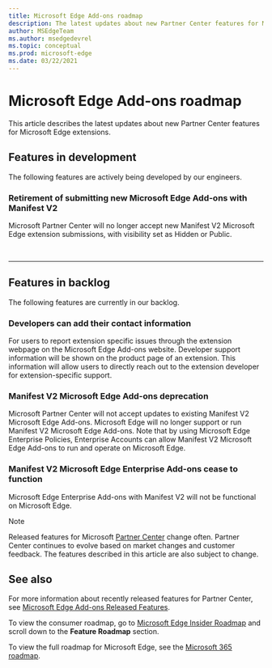 ```yaml
---
title: Microsoft Edge Add-ons roadmap
description: The latest updates about new Partner Center features for Microsoft Edge extensions.
author: MSEdgeTeam
ms.author: msedgedevrel
ms.topic: conceptual
ms.prod: microsoft-edge
ms.date: 03/22/2021
---
```

# Microsoft Edge Add-ons roadmap

This article describes the latest updates about new Partner Center features for Microsoft Edge extensions.


<!-- ====================================================================== -->
## Features in development

The following features are actively being developed by our engineers.

### Retirement of submitting new Microsoft Edge Add-ons with Manifest V2

Microsoft Partner Center will no longer accept new Manifest V2 Microsoft Edge extension submissions, with visibility set as Hidden or Public.


<br/>

---


<!-- ====================================================================== -->
## Features in backlog

The following features are currently in our backlog.

### Developers can add their contact information

For users to report extension specific issues through the extension webpage on the Microsoft Edge Add-ons website. Developer support information will be shown on the product page of an extension. This information will allow users to directly reach out to the extension developer for extension-specific support.

### Manifest V2 Microsoft Edge Add-ons deprecation

Microsoft Partner Center will not accept updates to existing Manifest V2 Microsoft Edge Add-ons.  Microsoft Edge will no longer support or run Manifest V2 Microsoft Edge Add-ons. Note that by using Microsoft Edge Enterprise Policies, Enterprise Accounts can allow Manifest V2 Microsoft Edge Add-ons to run and operate on Microsoft Edge.

### Manifest V2 Microsoft Edge Enterprise Add-ons cease to function
Microsoft Edge Enterprise Add-ons with Manifest V2 will not be functional on Microsoft Edge.


> [!NOTE]
> Released features for Microsoft [Partner Center](https://partner.microsoft.com/dashboard/microsoftedge/) change often. Partner Center continues to evolve based on market changes and customer feedback.  The features described in this article are also subject to change.


<!-- ====================================================================== -->
## See also

For more information about recently released features for Partner Center, see [Microsoft Edge Add-ons Released Features](released-features.md).

To view the consumer roadmap, go to [Microsoft Edge Insider Roadmap](https://www.microsoftedgeinsider.com/whats-next) and scroll down to the **Feature Roadmap** section. 

To view the full roadmap for Microsoft Edge, see the [Microsoft 365 roadmap](https://www.microsoft.com/microsoft-365/roadmap?filters=Microsoft%20Edge).
